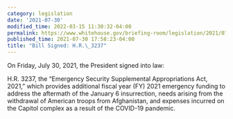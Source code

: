 ```yaml
---
category: legislation
date: '2021-07-30'
modified_time: 2022-03-15 11:30:32-04:00
permalink: https://www.whitehouse.gov/briefing-room/legislation/2021/07/30/bill-signed-h-r-3237/
published_time: 2021-07-30 17:58:23-04:00
title: "Bill Signed: H.R.\_3237"
---
```

 
On Friday, July 30, 2021, the President signed into law:

H.R. 3237, the “Emergency Security Supplemental Appropriations Act,
2021,” which provides additional fiscal year (FY) 2021 emergency funding
to address the aftermath of the January 6 insurrection, needs arising
from the withdrawal of American troops from Afghanistan, and expenses
incurred on the Capitol complex as a result of the COVID-19 pandemic.
